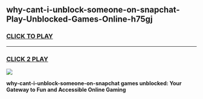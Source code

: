 
## why-cant-i-unblock-someone-on-snapchat-Play-Unblocked-Games-Online-h75gj
<h3>
<a href="https://premium76.site?title=why-cant-i-unblock-someone-on-snapchat&ref=25A">CLICK TO PLAY</a></h3>
<hr>

<h3>
<a href="https://premium76.site?title=why-cant-i-unblock-someone-on-snapchat&ref=25A">CLICK 2 PLAY</a>
  
</h3>

<a href="https://premium76.site?title=why-cant-i-unblock-someone-on-snapchat&ref=25A"><img src="https://clearcache.store/games.png"></a>


**why-cant-i-unblock-someone-on-snapchat games unblocked: Your Gateway to Fun and Accessible Online Gaming**
